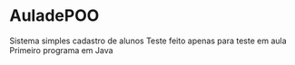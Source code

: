 # AuladePOO
Sistema simples cadastro de alunos
Teste feito apenas para teste em aula
Primeiro programa em Java
